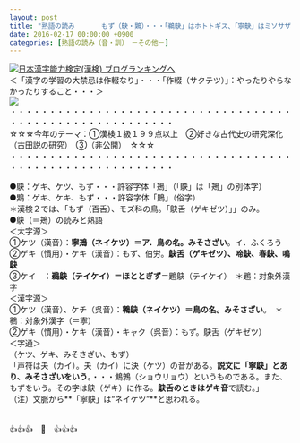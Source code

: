 ```yaml
---
layout: post
title: "熟語の読み　　　　もず（鴃・鶪）・・・「鵜鴃」はホトトギス、「寧鴃」はミソサザイ・・・　　"
date: 2016-02-17 00:00:00 +0900
categories: [熟語の読み（音・訓）　－その他－]
---
```


[![](/syuusyuu9701/assets/images/熟語の読み-もず（鴃・鶪）・・・「鵜鴃」はホトトギス、「寧鴃」はミソサザイ・・・--br_c_3028_1.gif)](http://blog.with2.net/link.php?1659096:3028 "日本漢字能力検定(漢検) ブログランキングへ")[日本漢字能力検定(漢検) ブログランキングへ](http://blog.with2.net/link.php?1659096:3028)  
＜「漢字の学習の大禁忌は作輟なり」・・・「作輟（サクテツ）」：やったりやらなかったりすること・・・＞  
![](/syuusyuu9701/assets/images/熟語の読み-もず（鴃・鶪）・・・「鵜鴃」はホトトギス、「寧鴃」はミソサザイ・・・--08608b3b04038cd61d1ef0f8af6f0f9e.jpg)  
・・・・・・・・・・・・・・・・・・・・・・・・・・・・・・・・・・・・・・・・・・・・・・・・・・・・・・・・・  
☆☆☆今年のテーマ：①漢検１級１９９点以上　②好きな古代史の研究深化（古田説の研究）　③（非公開）　☆☆☆　　  
・・・・・・・・・・・・・・・・・・・・・・・・・・・・・・・・・・・・・・・・・・・・・・・・・・・・・・・・・  
  
●鴃：ゲキ、ケツ、もず・・・許容字体「鴂」（「鴃」は「鴂」の別体字）  
●鶪：ゲキ、ケキ、もず・・・許容字体「鵙」（俗字）　　  
＊漢検２では、「もず（百舌）、モズ科の鳥。「鴃舌（ゲキゼツ）」」のみ。  
●鴃（＝鴂）の読みと熟語  
＜大字源＞  
①ケツ（漢音）：**寧鴂（ネイケツ）＝ア．鳥の名。みそさざい**。イ．ふくろう　  
②ゲキ（慣用）・ケキ（漢音）：もず、伯労。**鴃舌（ゲキゼツ）、啼鴃、春鴃、鳴鴃**  
③ケイ　：**鵜鴃（テイケイ）＝ほととぎず**＝鶗鴃（テイケイ）　＊鶗：対象外漢字  
＜漢字源＞  
①ケツ（漢音）、ケチ（呉音）：**鸋鴃（ネイケツ）＝鳥の名。みそさざい**。　＊鸋：対象外漢字（＝寧）  
②ゲキ（慣用）・ケキ（漢音）・キャク（呉音）：もず。鴃舌（ゲキゼツ）  
＜字通＞  
（ケツ、ゲキ、みそさざい、もず）  
「声符は夬（カイ）。夬（カイ）に決（ケツ）の音がある。**説文に「寧鴃」とあり、みそさざいをいう**。・・・鷦鷯（ショウリョウ）というものである。また、もずをいう。その字は鴃（ゲキ）に作る。**鴃舌のときはゲキ音**で読む。」　  
（注）文脈から**「寧鴃」は“ネイケツ”**と思われる。  
　  
  
👍👍👍　🐒　👍👍👍  
  